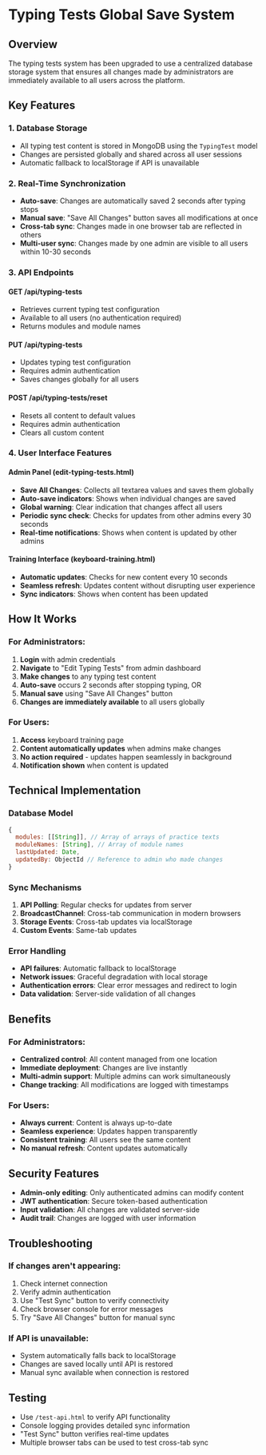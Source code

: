 # Typing Tests Global Save System

## Overview
The typing tests system has been upgraded to use a centralized database storage system that ensures all changes made by administrators are immediately available to all users across the platform.

## Key Features

### 1. Database Storage
- All typing test content is stored in MongoDB using the `TypingTest` model
- Changes are persisted globally and shared across all user sessions
- Automatic fallback to localStorage if API is unavailable

### 2. Real-Time Synchronization
- **Auto-save**: Changes are automatically saved 2 seconds after typing stops
- **Manual save**: "Save All Changes" button saves all modifications at once
- **Cross-tab sync**: Changes made in one browser tab are reflected in others
- **Multi-user sync**: Changes made by one admin are visible to all users within 10-30 seconds

### 3. API Endpoints

#### GET /api/typing-tests
- Retrieves current typing test configuration
- Available to all users (no authentication required)
- Returns modules and module names

#### PUT /api/typing-tests
- Updates typing test configuration
- Requires admin authentication
- Saves changes globally for all users

#### POST /api/typing-tests/reset
- Resets all content to default values
- Requires admin authentication
- Clears all custom content

### 4. User Interface Features

#### Admin Panel (edit-typing-tests.html)
- **Save All Changes**: Collects all textarea values and saves them globally
- **Auto-save indicators**: Shows when individual changes are saved
- **Global warning**: Clear indication that changes affect all users
- **Periodic sync check**: Checks for updates from other admins every 30 seconds
- **Real-time notifications**: Shows when content is updated by other admins

#### Training Interface (keyboard-training.html)
- **Automatic updates**: Checks for new content every 10 seconds
- **Seamless refresh**: Updates content without disrupting user experience
- **Sync indicators**: Shows when content has been updated

## How It Works

### For Administrators:
1. **Login** with admin credentials
2. **Navigate** to "Edit Typing Tests" from admin dashboard
3. **Make changes** to any typing test content
4. **Auto-save** occurs 2 seconds after stopping typing, OR
5. **Manual save** using "Save All Changes" button
6. **Changes are immediately available** to all users globally

### For Users:
1. **Access** keyboard training page
2. **Content automatically updates** when admins make changes
3. **No action required** - updates happen seamlessly in background
4. **Notification shown** when content is updated

## Technical Implementation

### Database Model
```javascript
{
  modules: [[String]], // Array of arrays of practice texts
  moduleNames: [String], // Array of module names
  lastUpdated: Date,
  updatedBy: ObjectId // Reference to admin who made changes
}
```

### Sync Mechanisms
1. **API Polling**: Regular checks for updates from server
2. **BroadcastChannel**: Cross-tab communication in modern browsers
3. **Storage Events**: Cross-tab updates via localStorage
4. **Custom Events**: Same-tab updates

### Error Handling
- **API failures**: Automatic fallback to localStorage
- **Network issues**: Graceful degradation with local storage
- **Authentication errors**: Clear error messages and redirect to login
- **Data validation**: Server-side validation of all changes

## Benefits

### For Administrators:
- **Centralized control**: All content managed from one location
- **Immediate deployment**: Changes are live instantly
- **Multi-admin support**: Multiple admins can work simultaneously
- **Change tracking**: All modifications are logged with timestamps

### For Users:
- **Always current**: Content is always up-to-date
- **Seamless experience**: Updates happen transparently
- **Consistent training**: All users see the same content
- **No manual refresh**: Content updates automatically

## Security Features
- **Admin-only editing**: Only authenticated admins can modify content
- **JWT authentication**: Secure token-based authentication
- **Input validation**: All changes are validated server-side
- **Audit trail**: Changes are logged with user information

## Troubleshooting

### If changes aren't appearing:
1. Check internet connection
2. Verify admin authentication
3. Use "Test Sync" button to verify connectivity
4. Check browser console for error messages
5. Try "Save All Changes" button for manual sync

### If API is unavailable:
- System automatically falls back to localStorage
- Changes are saved locally until API is restored
- Manual sync available when connection is restored

## Testing
- Use `/test-api.html` to verify API functionality
- Console logging provides detailed sync information
- "Test Sync" button verifies real-time updates
- Multiple browser tabs can be used to test cross-tab sync